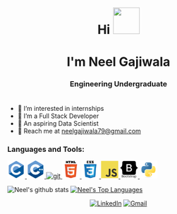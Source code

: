 

<!--
**NeelGaji/NeelGaji** is a ✨ _special_ ✨ repository because its `README.md` (this file) appears on your GitHub profile.
-->


<h1 align ="center">Hi <img src="https://raw.githubusercontent.com/nixin72/nixin72/master/wave.gif"  margin-bottom="-20px" height="60"
         width="60"></img> </h1>
<h1 align="center">I'm Neel Gajiwala</h1>
<h3 align="center">Engineering Undergraduate<br /><br /></h3>

- 👀 I’m interested in internships
- 🚀 I’m a Full Stack Developer
- 🌴 An aspiring Data Scientist
- 📨 Reach me at neelgajiwala79@gmail.com

<h3 align="left">Languages and Tools:</h3>
<p align="left"> 
 <a href="https://www.cprogramming.com/" target="_blank"> 
 <img src="https://raw.githubusercontent.com/devicons/devicon/master/icons/c/c-original.svg" alt="c" width="40" height="40"/> </a> 
 <a href="https://www.w3schools.com/cpp/" target="_blank"> 
   <img src="https://raw.githubusercontent.com/devicons/devicon/master/icons/cplusplus/cplusplus-original.svg" alt="cplusplus" width="40" height="40"/> </a>
<a href="https://git-scm.com/" target="_blank"> <img src="https://www.vectorlogo.zone/logos/git-scm/git-scm-icon.svg" alt="git" width="40" height="40"/> </a> 
  <a href="https://www.w3.org/html/" target="_blank"> 
    <img src="https://raw.githubusercontent.com/devicons/devicon/master/icons/html5/html5-original-wordmark.svg" alt="html5" width="40" height="40"/> </a> 
  <a href="https://www.w3.org/Style/CSS/" target="_blank"> 
    <img src="https://raw.githubusercontent.com/devicons/devicon/master/icons/css3/css3-original-wordmark.svg" alt="html5" width="40" height="40"/> </a>
  <a href="https://developer.mozilla.org/en-US/docs/Web/JavaScript" target="_blank"> 
  <img src="https://raw.githubusercontent.com/devicons/devicon/master/icons/javascript/javascript-original.svg" alt="javascript" width="40" height="40"/> </a>
  <a href="https://getbootstrap.com" target="_blank"> <img src="https://raw.githubusercontent.com/devicons/devicon/master/icons/bootstrap/bootstrap-plain-wordmark.svg" alt="bootstrap" width="40" height="40"/> </a>
  <a href="https://www.w3schools.com/python/" target="_blank">
    <img src="https://raw.githubusercontent.com/devicons/devicon/master/icons/python/python-original.svg" alt="python" width="40" height="40"/> </a></p>

![Neel's github stats](https://github-readme-stats.vercel.app/api?username=NeelGaji&show_icons=true&hide_border=true&theme=github_dark)
  <a href="https://github.com/anuraghazra/github-readme-stats"><img alt="Neel's Top Languages" src="https://github-readme-stats.vercel.app/api/top-langs/?username=NeelGaji&layout=compact&theme=github_dark&hide_border=true" /></a>
<br/>
<p align="center">
<a href="https://www.linkedin.com/in/neel-gajiwala/"><img alt="LinkedIn" title="LinkedIn" src="https://img.shields.io/badge/-LinkedIn-0077B5?style=for-the-badge&logo=linkedin&logoColor=white"/></a>
<a href="mailto:neelgajiwala79@gmail.com@gmail.com"><img alt="Gmail" title="Mail" src="https://img.shields.io/badge/-Gmail-F0F6FC?style=for-the-badge&logo=gmail&logoColor=#EA4335"/></a>
<!--  <a href="https://www.instagram.com/__.neelll.___/"><img alt="Gmail" title="Mail" src="https://img.shields.io/badge/-insta-F0F6FC?style=for-the-badge&logo=instagram&logoColor=#EA4335"/></a> -->
 </p>
<br/>

